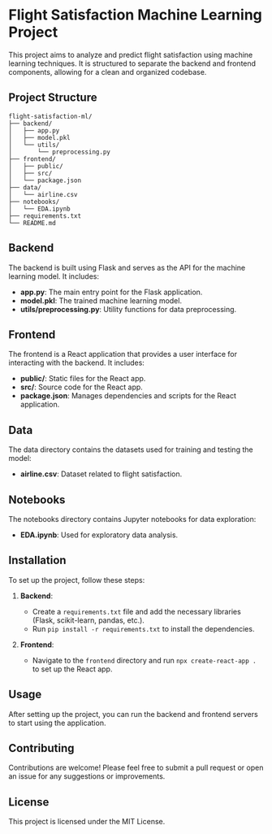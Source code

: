 # Flight Satisfaction Machine Learning Project

This project aims to analyze and predict flight satisfaction using machine learning techniques. It is structured to separate the backend and frontend components, allowing for a clean and organized codebase.

## Project Structure

```
flight-satisfaction-ml/
├── backend/
│   ├── app.py
│   ├── model.pkl
│   └── utils/
│       └── preprocessing.py
├── frontend/
│   ├── public/
│   ├── src/
│   └── package.json
├── data/
│   └── airline.csv
├── notebooks/
│   └── EDA.ipynb
├── requirements.txt
└── README.md
```

## Backend

The backend is built using Flask and serves as the API for the machine learning model. It includes:

- **app.py**: The main entry point for the Flask application.
- **model.pkl**: The trained machine learning model.
- **utils/preprocessing.py**: Utility functions for data preprocessing.

## Frontend

The frontend is a React application that provides a user interface for interacting with the backend. It includes:

- **public/**: Static files for the React app.
- **src/**: Source code for the React app.
- **package.json**: Manages dependencies and scripts for the React application.

## Data

The data directory contains the datasets used for training and testing the model:

- **airline.csv**: Dataset related to flight satisfaction.

## Notebooks

The notebooks directory contains Jupyter notebooks for data exploration:

- **EDA.ipynb**: Used for exploratory data analysis.

## Installation

To set up the project, follow these steps:

1. **Backend**:
   - Create a `requirements.txt` file and add the necessary libraries (Flask, scikit-learn, pandas, etc.).
   - Run `pip install -r requirements.txt` to install the dependencies.

2. **Frontend**:
   - Navigate to the `frontend` directory and run `npx create-react-app .` to set up the React app.

## Usage

After setting up the project, you can run the backend and frontend servers to start using the application. 

## Contributing

Contributions are welcome! Please feel free to submit a pull request or open an issue for any suggestions or improvements. 

## License

This project is licensed under the MIT License.